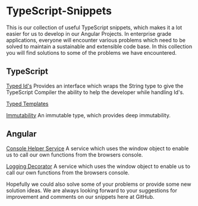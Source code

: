 # TypeScript-Snippets

This is our collection of useful TypeScript snippets, which makes it a lot easier for us to develop in our Angular Projects.
In enterprise grade applications, everyone will encounter various problems which need to be solved to maintain a sustainable and extensible code base. In this collection you will find solutions to some of the problems we have encountered.

## TypeScript
[Typed Id's](./TypedIds)
Provides an interface which wraps the String type to give the TypeScript Compiler the ability to help the developer while handling Id's.

[Typed Templates](./TypedTemplates)

[Immutability](./Immutability)
An immutable type, which provides deep immutability.

## Angular
[Console Helper Service](./Angular/ConsoleHelperService)
A service which uses the window object to enable us to call our own functions from the browsers console.

[Logging Decorator](./Angular/LoggingService)
A service which uses the window object to enable us to call our own functions from the browsers console.


Hopefully we could also solve some of your problems or provide some new solution ideas.
We are always looking forward to your suggestions for improvement and comments on our snippets here at GitHub.
